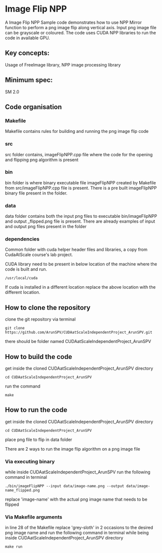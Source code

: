 # Image Flip NPP

A Image Flip NPP Sample code demonstrates how to use NPP Mirror function to perform a png image flip along vertical axis. Input png image file can be grayscale or coloured. The code uses CUDA NPP libraries to run the code in available GPU.    

## Key concepts:

Usage of FreeImage library, NPP image processing library

## Minimum spec: 
SM 2.0

## Code organisation

### Makefile
   
Makefile contains rules for building and running the png image flip code

### src

src folder contains, imageFlipNPP.cpp file where the code for the opening and flipping png
algorithm is present

### bin

bin folder is where binary executable file imageFlipNPP created by Makefile from src/imageFlipNPP.cpp 
file is present. There is a pre built imageFlipNPP binary file present in the folder.

### data

data folder contains both the input png files to executable  bin/imageFlipNPP and output _flipped.png 
file is present. There are already examples of input and output png files present in the folder

### dependencies

Common folder with cuda helper header files and libraries, a copy from CudaAtScale course's lab project.

CUDA library need to be present in below location of the machine where the code is built and run. 

    /usr/local/cuda

If cuda is installed in a different location replace the above location with the different location.


## How to clone the repository

clone the git repository via terminal

    git clone https://github.com/ArunSPV/CUDAatScaleIndependentProject_ArunSPV.git

there should be folder named CUDAatScaleIndependentProject_ArunSPV

## How to build the code

get inside the cloned CUDAatScaleIndependentProject_ArunSPV directory

    cd CUDAatScaleIndependentProject_ArunSPV
    
run the command

    make

## How to run the code

get inside the cloned CUDAatScaleIndependentProject_ArunSPV directory

    cd CUDAatScaleIndependentProject_ArunSPV

place png file to flip in data folder    

There are 2 ways to run the image flip algorithm on a png image file

### Via executing binary

while inside CUDAatScaleIndependentProject_ArunSPV run the following command in terminal

    ./bin/imageFlipNPP --input data/image-name.png --output data/image-name_flipped.png

replace 'image-name' with the actual png image name that needs to be flipped 

### Via Makefile arguments

in line 28 of the Makefile replace 'grey-sloth' in 2 occasions to the desired png image name
and run the following command in terminal while being inside CUDAatScaleIndependentProject_ArunSPV
directory

    make run
    




